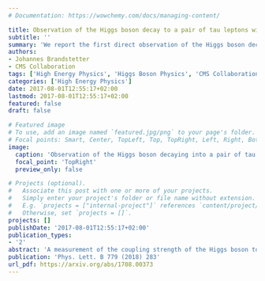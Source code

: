 ```yaml
---
# Documentation: https://wowchemy.com/docs/managing-content/

title: Observation of the Higgs boson decay to a pair of tau leptons with the CMS detector
subtitle: ''
summary: 'We report the first direct observation of the Higgs boson decaying into a pair of fermions. Published at Eur. 	Phys. Lett. B 779 (2018) 283.'
authors:
- Johannes Brandstetter 
- CMS Collaboration
tags: ['High Energy Physics', 'Higgs Boson Physics', 'CMS Collaboration', 'CERN', 'Statistical Modeling']
categories: ['High Energy Physics']
date: 2017-08-01T12:55:17+02:00
lastmod: 2017-08-01T12:55:17+02:00
featured: false
draft: false

# Featured image
# To use, add an image named `featured.jpg/png` to your page's folder.
# Focal points: Smart, Center, TopLeft, Top, TopRight, Left, Right, BottomLeft, Bottom, BottomRight.
image:
  caption: 'Observation of the Higgs boson decaying into a pair of tau leptons'
  focal_point: 'TopRight'
  preview_only: false

# Projects (optional).
#   Associate this post with one or more of your projects.
#   Simply enter your project's folder or file name without extension.
#   E.g. `projects = ["internal-project"]` references `content/project/deep-learning/index.md`.
#   Otherwise, set `projects = []`.
projects: []
publishDate: '2017-08-01T12:55:17+02:00'
publication_types:
- '2'
abstract: 'A measurement of the coupling strength of the Higgs boson to a pair of tau leptons is performed using events recorded in proton-proton collisions by the CMS experiment at the LHC in 2016 at a center-of-mass energy of 13 TeV. The data set corresponds to an integrated luminosity of 35.9 inverse femtobarns. The H to tau tau signal is established with a significance of 4.9 standard deviations, to be compared to an expected significance of 4.7 standard deviations. The best fit of the product of the observed H to tau tau signal production cross section and branching fraction is 1.09 +0.27-0.26 times the standard model expectation. The combination with the corresponding measurement performed with data collected by the CMS experiment at center-of-mass energies of 7 and 8 TeV leads to an observed significance of 5.9 standard deviations, equal to the expected significance. This is the first observation of Higgs boson decays to tau leptons by a single experiment.'
publication: 'Phys. Lett. B 779 (2018) 283'
url_pdf: https://arxiv.org/abs/1708.00373
---
```

